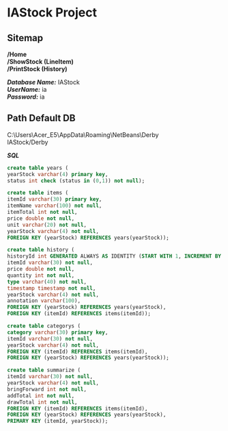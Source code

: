 # IAStock Project  

## Sitemap
**/Home**  
**/ShowStock (LineItem)**  
**/PrintStock (History)**  

***Database Name:*** IAStock  
***UserName:*** ia  
***Password:*** ia 

## Path Default DB
C:\Users\Acer_E5\AppData\Roaming\NetBeans\Derby  
IAStock/Derby  

***SQL***
```sql
create table years (
yearStock varchar(4) primary key,
status int check (status in (0,1)) not null);
```
```sql
create table items (
itemId varchar(30) primary key,
itemName varchar(100) not null,
itemTotal int not null,
price double not null,
unit varchar(20) not null,
yearStock varchar(4) not null,
FOREIGN KEY (yearStock) REFERENCES years(yearStock));
```
```sql
create table history (
historyId int GENERATED ALWAYS AS IDENTITY (START WITH 1, INCREMENT BY 1) primary key,
itemId varchar(30) not null,
price double not null,
quantity int not null,
type varchar(40) not null,
timestamp timestamp not null,
yearStock varchar(4) not null,
annotation varchar(100),
FOREIGN KEY (yearStock) REFERENCES years(yearStock),
FOREIGN KEY (itemId) REFERENCES items(itemId));
```
```sql
create table categorys (
category varchar(30) primary key,
itemId varchar(30) not null,
yearStock varchar(4) not null,
FOREIGN KEY (itemId) REFERENCES items(itemId),
FOREIGN KEY (yearStock) REFERENCES years(yearStock));
```
```sql
create table summarize (
itemId varchar(30) not null,
yearStock varchar(4) not null,
bringForward int not null,
addTotal int not null,
drawTotal int not null,
FOREIGN KEY (itemId) REFERENCES items(itemId),
FOREIGN KEY (yearStock) REFERENCES years(yearStock),
PRIMARY KEY (itemId, yearStock));
```
